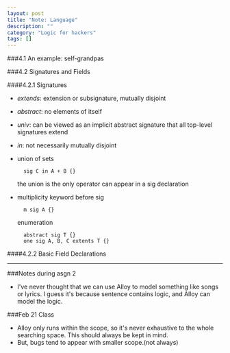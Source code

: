 ```yaml
---
layout: post
title: "Note: Language"
description: ""
category: "Logic for hackers"
tags: []
---
```


###4.1 An example: self-grandpas

###4.2 Signatures and Fields

####4.2.1 Signatures

- _extends_: extension or subsignature, mutually disjoint
- _abstract_: no elements of itself
- _univ_: can be viewed as an implicit abstract signature that all top-level signatures extend
- _in_: not necessarily mutually disjoint
- union of sets

        sig C in A + B {}

    the union is the only operator can appear in a sig declaration

- multiplicity keyword before sig

        m sig A {}

    enumeration

        abstract sig T {}
        one sig A, B, C extents T {}

####4.2.2 Basic Field Declarations



***

###Notes during asgn 2

- I've never thought that we can use Alloy to model something like songs or lyrics. I guess it's because sentence contains logic, and Alloy can model the logic.

###Feb 21 Class

- Alloy only runs within the scope, so it's never exhaustive to the whole searching space. This should always be kept in mind.
- But, bugs tend to appear with smaller scope.(not always)
